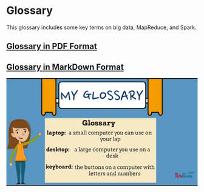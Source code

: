 # Glossary
This glossary includes some key terms on big data, MapReduce, and Spark.

## [Glossary in PDF Format](./glossary_of_big_data_and_mapreduce.pdf)

## [Glossary in MarkDown Format](./glossary_of_big_data_and_mapreduce.md)

![](./glossary.jpeg)



